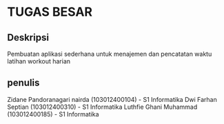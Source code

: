 # TUGAS BESAR
## Deskripsi
Pembuatan aplikasi sederhana untuk menajemen dan pencatatan waktu latihan workout harian  
## penulis 
Zidane Pandoranagari nairda (103012400104) - S1 Informatika 
Dwi Farhan Septian (103012400310) - S1 Informatika
Luthfie Ghani Muhammad (103012400185) - S1 Informatika
